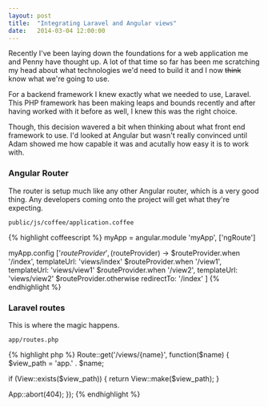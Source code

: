 ```yaml
---
layout: post
title:  "Integrating Laravel and Angular views"
date:   2014-03-04 12:00:00
---
```


Recently I've been laying down the foundations for a web application me and Penny have thought up. A lot of that time so far has been me scratching my head about what technologies we'd need to build it and I now ~~think~~ know what we're going to use.

For a backend framework I knew exactly what we needed to use, Laravel. This PHP framework has been making leaps and bounds recently and after having worked with it before as well, I knew this was the right choice.

Though, this decision wavered a bit when thinking about what front end framework to use. I'd looked at Angular but wasn't really convinced until Adam showed me how capable it was and acutally how easy it is to work with.

### Angular Router

The router is setup much like any other Angular router, which is a very good thing. Any developers coming onto the project will get what they're expecting.

`public/js/coffee/application.coffee`

{% highlight coffeescript %}
myApp = angular.module 'myApp', ['ngRoute']

myApp.config ['$routeProvider', ($routeProvider) ->
  $routeProvider.when '/index', templateUrl: 'views/index'
  $routeProvider.when '/view1', templateUrl: 'views/view1'
  $routeProvider.when '/view2', templateUrl: 'views/view2'
  $routeProvider.otherwise redirectTo: '/index'
]
{% endhighlight %}

### Laravel routes

This is where the magic happens.

`app/routes.php`

{% highlight php %}
Route::get('/views/{name}', function($name) {
  $view_path = 'app.' . $name;

  if (View::exists($view_path)) {
    return View::make($view_path);
  }

  App::abort(404);
});
{% endhighlight %}
